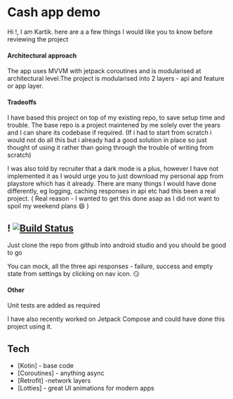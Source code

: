 # Cash app demo

Hi !, I am Kartik. here are a a few things I would like you to know before reviewing the project

#### Architectural approach
The app uses MVVM with jetpack coroutines and is modularised at architectural level.The project is modularised into 2 layers - api and feature or app layer.

#### Tradeoffs
I have based this project on top of my existing repo, to save setup time and trouble. The base repo is a project maintened by me solely over the years and I can share its codebase if required. (If i had to start from scratch i would not do all this but i already had a good solution in place so just thought of using it rather than going through the trouble of writing from scratch)

I was also told by recruiter that a dark mode is a plus, however I have not implemented it as I would urge you to just download my personal app from playstore which has it already. There are many things I would have done differently, eg logging, caching responses in api etc had this been a real project. ( Real reason - I wanted to get this done asap as I did not want to spoil my weekend plans :smile:	 )

## ! [![Build Status](https://travis-ci.org/joemccann/dillinger.svg?branch=master)](https://travis-ci.org/joemccann/dillinger)
Just clone the repo from github into android studio and you should be good to go

You can mock, all the three api responses - failure, success and empty state from settings by clicking on nav icon. :smirk:

#### Other
Unit tests are added as required

I have also recently worked on Jetpack Compose and could have done this project using it. 

## Tech
- [Kotin] - base code
- [Coroutines] - anything async
- [Retrofit] -network layers
- [Lotties] - great UI animations for modern  apps